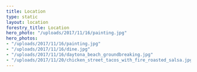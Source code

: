 ```yaml
---
title: Location
type: static
layout: location
forestry_title: Location
hero_photo: "/uploads/2017/11/16/painting.jpg"
hero_photos:
- "/uploads/2017/11/16/painting.jpg"
- "/uploads/2017/11/16/dine.jpg"
- "/uploads/2017/11/16/daytona_beach_groundbreaking.jpg"
- "/uploads/2017/11/20/chicken_street_tacos_with_fire_roasted_salsa.jpg"
---
```

